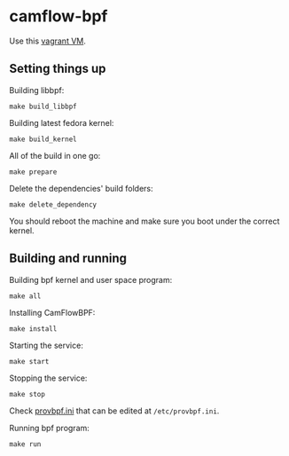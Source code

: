 # camflow-bpf

Use this [vagrant VM](https://github.com/saBPF-project/provbpf-vagrant).

## Setting things up

Building libbpf:
```
make build_libbpf
```

Building latest fedora kernel:
```
make build_kernel
```

All of the build in one go:
```
make prepare
```

Delete the dependencies' build folders:
```
make delete_dependency
```

You should reboot the machine and make sure you boot under the correct kernel.

## Building and running

Building bpf kernel and user space program:
```
make all
```

Installing CamFlowBPF:
```
make install
```

Starting the service:
```
make start
```

Stopping the service:
```
make stop
```

Check [provbpf.ini](provbpf.ini) that can be edited at `/etc/provbpf.ini`.

Running bpf program:
```
make run
```
